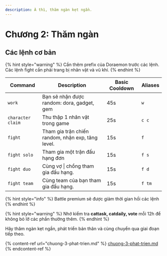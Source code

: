 ```yaml
---
description: À thì, thăm ngàn kẹt ngần.
---
```


# Chương 2: Thăm ngàn

## Các lệnh cơ bản

{% hint style="warning" %}
Cần thêm prefix của Doraemon trước các lệnh.\
Các lệnh fight cần phải trang bị nhân vật và vũ khí.
{% endhint %}

| Command           | Description                                       | Basic Cooldown | Aliases |
| ----------------- | ------------------------------------------------- | -------------- | ------- |
| `work`            | Bạn sẽ nhận được random: dora, gadget, gem        | 45s            | `w`     |
| `character claim` | Thu thập 1 nhân vật trong game                    | 25s            | `c c`   |
| `fight`           | Tham gia trận chiến random, nhận exp, tăng level. | 15s            | `f`     |
| `fight solo`      | Tham gia một trận đấu hạng đơn                    | 15s            | `f s`   |
| `fight duo`       | Cùng vợ \| chồng tham gia đấu hạng.               | 15s            | `f d`   |
| `fight team`      | Cùng team của bạn tham gia đấu hạng.              | 15s            | `f tm`  |

{% hint style="info" %}
Battle premium sẽ được giảm thời gian hồi các lệnh
{% endhint %}

{% hint style="warning" %}
Nhớ kiểm tra **cattask, catdaily, vote** mỗi 12h để không bỏ lỡ các phần thưởng thêm.
{% endhint %}

Hãy thăm ngàn kẹt ngần, phát triển bản thân và cùng chuyển qua giai đoạn tiếp theo.

{% content-ref url="chuong-3-phat-trien.md" %}
[chuong-3-phat-trien.md](chuong-3-phat-trien.md)
{% endcontent-ref %}
